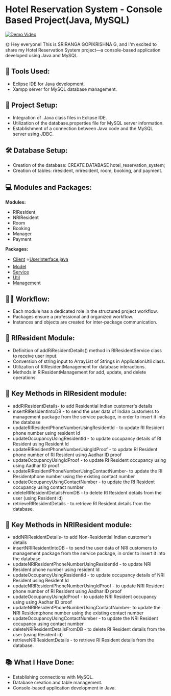 # Hotel Reservation System - Console Based Project(Java, MySQL)
[![Demo Video](https://drive.google.com/uc?export=view&id=1g0yTQMPVdl2DmBFEMpYyUY_WZ34zeRdN)](https://www.youtube.com/watch?v=yD5qWD_x50M)



🌞 Hey everyone! This is SRIRANGA GOPIKRISHNA G, and I'm excited to share my Hotel Reservation System project—a console-based application developed using Java and MySQL.

## 🔧 Tools Used:

- Eclipse IDE for Java development.
- Xampp server for MySQL database management.

## 📁 Project Setup:

- Integration of .Java class files in Eclipse IDE.
- Utilization of the database.properties file for MySQL server information.
- Establishment of a connection between Java code and the MySQL server using JDBC.

## 🛠️ Database Setup:

- Creation of the database: CREATE DATABASE hotel_reservation_system;
- Creation of tables: riresident, nriresident, room, booking, and payment.

## 💻 Modules and Packages:

**Modules:**
- RIResident
- NRIResident
- Room
- Booking
- Manager
- Payment

**Packages:**
- [Client](HotelReservationSystem/src/com/client)
  ⭐[UserInterface.java](HotelReservationSystem/src/com/client/UserInterface.java)
- [Model](HotelReservationSystem/src/com/model)
- [Service](HotelReservationSystem/src/com/service)
- [Util](HotelReservationSystem/src/com/util)
- [Management](HotelReservationSystem/src/com/management)

## 👩‍💻 Workflow:

- Each module has a dedicated role in the structured project workflow.
- Packages ensure a professional and organized workflow.
- Instances and objects are created for inter-package communication.

## 🚀 RIResident Module:

- Definition of addRiResidentDetails() method in RIResidentService class to receive user input.
- Conversion of string input to ArrayList of Strings in ApplicationUtil class.
- Utilization of RIResidentManagement for database interactions.
- Methods in RIResidentManagement for add, update, and delete operations.

## 🔄 Key Methods in RIResident module:

- addRiResidentDetails- to add Residential Indian customer's details
- insertRIResidentIntoDB - to send the user data of Indian customers to management package from the service package, in order to insert it into the database
- updateRIResidentPhoneNumberUsingResidentId - to update RI Resident phone number using resident Id
- updateOccupancyUsingResidentId - to update occupancy details of RI Resident using Resident Id
- updateRIResidentPhoneNumberUsingIdProof - to update RI Resident phone number of RI Resident using Aadhar ID proof
- updateOccupancyUsingIdProof - to update RI Resident occupancy using using Aadhar ID proof
- updateRIResidentPhoneNumberUsingContactNumber- to update the RI Residentphone number using the existing contact number
- updateOccupancyUsingContactNumber -  to update the RI Resident occupancy using contact number
- deleteRIResidentDetailsFromDB - to delete RI Resident details from the user (using Resident id)
- retrieveRIResidentDetails - to retrieve  RI Resident details from the database.

## 🔄 Key Methods in NRIResident module:

- addNRiResidentDetails- to add Non-Residential Indian customer's details
- insertNRIResidentIntoDB - to send the user data of NRI customers to management package from the service package, in order to insert it into the database
- updateNRIResidentPhoneNumberUsingResidentId - to update NRI Resident phone number using resident Id
- updateOccupancyUsingResidentId - to update occupancy details of NRI Resident using Resident Id
- updateNRIResidentPhoneNumberUsingIdProof - to update NRI Resident phone number of RI Resident using Aadhar ID proof
- updateOccupancyUsingIdProof - to update NRI Resident occupancy using using Aadhar ID proof
- updateNRIResidentPhoneNumberUsingContactNumber- to update the NRI Residentphone number using the existing contact number
- updateOccupancyUsingContactNumber -  to update the NRI Resident occupancy using contact number
- deleteNRIResidentDetailsFromDB - to delete RI Resident details from the user (using Resident id)
- retrieveNRIResidentDetails - to retrieve  RI Resident details from the database.














## 📚 What I Have Done:

- Establishing connections with MySQL.
- Database creation and table management.
- Console-based application development in Java.

